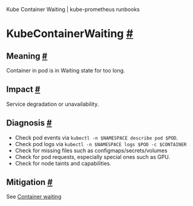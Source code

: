 Kube Container Waiting | kube-prometheus runbooks

KubeContainerWaiting
[#](#kubecontainerwaiting)
===============================================

Meaning
[#](#meaning)
---------------------

Container in pod is in Waiting state for too long.

Impact
[#](#impact)
-------------------

Service degradation or unavailability.

Diagnosis
[#](#diagnosis)
-------------------------

* Check pod events via `kubectl -n $NAMESPACE describe pod $POD`.
* Check pod logs via `kubectl -n $NAMESPACE logs $POD -c $CONTAINER`
* Check for missing files such as configmaps/secrets/volumes
* Check for pod requests, especially special ones such as GPU.
* Check for node taints and capabilities.

Mitigation
[#](#mitigation)
---------------------------

See [Container waiting](https://kubernetes.io/docs/tasks/debug-application-cluster/debug-application/#my-pod-stays-waiting)
